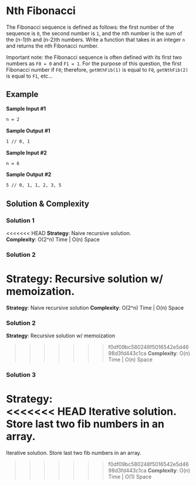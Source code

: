 # Nth Fibonacci
The Fibonacci sequence is defined as follows: the first number of the sequence is `0`, the second number is `1`, and the nth number is the sum of the (n-1)th and (n-2)th numbers. Write a function that takes in an integer `n` and returns the nth Fibonacci number.

Important note: the Fibonacci sequence is often defined with its first two numbers as `F0 = 0` and `F1 = 1`. For the purpose of this question, the first Fibonacci number if `F0`; therefore, `getNthFib(1)` is equal to `F0`, `getNthFib(2)` is equal to `F1`, etc...

## Example
**Sample Input #1**
```sh
n = 2
```

**Sample Output #1**
```sh
1 // 0, 1
```

**Sample Input #2**
```sh
n = 6
```

**Sample Output #2**
```sh
5 // 0, 1, 1, 2, 3, 5
```

## Solution & Complexity  
### Solution 1  
<<<<<<< HEAD
__Strategy__: Naive recursive solution.  
__Complexity__: O(2^n) Time | O(n) Space  

### Solution 2  
__Strategy__: Recursive solution w/ memoization.  
=======
__Strategy__: Naive recursive solution
__Complexity__: O(2^n) Time | O(n) Space  

### Solution 2  
__Strategy__: Recursive solution w/ memoization
>>>>>>> f0df09bc580248f5016542e5d4698d3fd443c1ca
__Complexity__: O(n) Time | O(n) Space  

### Solution 3  
__Strategy__:  
<<<<<<< HEAD
Iterative solution. Store last two fib numbers in an array.  
=======
Iterative solution. Store last two fib numbers in an array.
>>>>>>> f0df09bc580248f5016542e5d4698d3fd443c1ca
__Complexity__: O(n) Time | O(1) Space